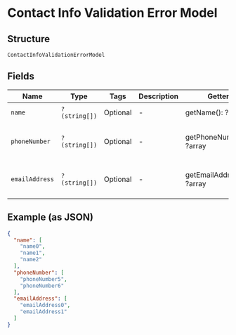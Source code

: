 
# Contact Info Validation Error Model

## Structure

`ContactInfoValidationErrorModel`

## Fields

| Name | Type | Tags | Description | Getter | Setter |
|  --- | --- | --- | --- | --- | --- |
| `name` | `?(string[])` | Optional | - | getName(): ?array | setName(?array name): void |
| `phoneNumber` | `?(string[])` | Optional | - | getPhoneNumber(): ?array | setPhoneNumber(?array phoneNumber): void |
| `emailAddress` | `?(string[])` | Optional | - | getEmailAddress(): ?array | setEmailAddress(?array emailAddress): void |

## Example (as JSON)

```json
{
  "name": [
    "name0",
    "name1",
    "name2"
  ],
  "phoneNumber": [
    "phoneNumber5",
    "phoneNumber6"
  ],
  "emailAddress": [
    "emailAddress0",
    "emailAddress1"
  ]
}
```

